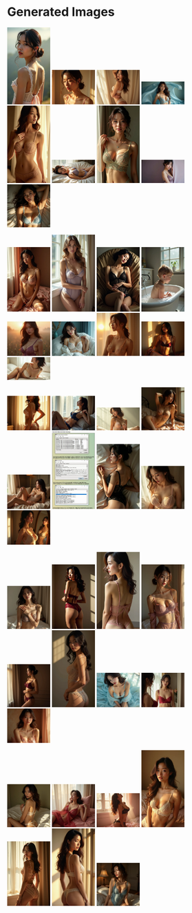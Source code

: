 # Generated Images



<img src="2025_07_18_01.webp" width="100"/> <img src="2025_07_18_02.webp" width="100"/> <img src="2025_07_18_03.webp" width="100"/> <img src="2025_07_18_04.webp" width="100"/> <img src="2025_07_18_05.webp" width="100"/> <img src="2025_07_18_06.webp" width="100"/> <img src="2025_07_18_07.webp" width="100"/> <img src="2025_07_18_08.webp" width="100"/> <img src="2025_07_18_09.webp" width="100"/>

<img src="2025_07_18_10.webp" width="100"/> <img src="2025_07_18_11.webp" width="100"/> <img src="2025_07_18_12.webp" width="100"/> <img src="2025_07_18_13.webp" width="100"/> <img src="2025_07_18_14.webp" width="100"/> <img src="2025_07_18_15.webp" width="100"/> <img src="2025_07_18_16.webp" width="100"/> <img src="2025_07_18_17.webp" width="100"/> <img src="2025_07_18_18.webp" width="100"/>

<img src="2025_07_18_19.webp" width="100"/> <img src="2025_07_18_20.webp" width="100"/> <img src="2025_07_18_21.webp" width="100"/> <img src="2025_07_18_22.webp" width="100"/> <img src="2025_07_18_23.webp" width="100"/> <img src="2025_07_18_24.webp" width="100"/> <img src="2025_07_18_25.webp" width="100"/> <img src="2025_07_18_26.webp" width="100"/> <img src="2025_07_18_27.webp" width="100"/>

<img src="2025_07_18_28.webp" width="100"/> <img src="2025_07_18_29.webp" width="100"/> <img src="2025_07_18_30.webp" width="100"/> <img src="2025_07_18_31.webp" width="100"/> <img src="2025_07_18_32.webp" width="100"/> <img src="2025_07_18_33.webp" width="100"/> <img src="2025_07_18_34.webp" width="100"/> <img src="2025_07_18_35.webp" width="100"/> <img src="2025_07_18_36.webp" width="100"/>

<img src="2025_07_18_37.webp" width="100"/> <img src="2025_07_18_38.webp" width="100"/> <img src="2025_07_18_39.webp" width="100"/> <img src="2025_07_18_40.webp" width="100"/> <img src="2025_07_18_41.webp" width="100"/> <img src="2025_07_18_42.webp" width="100"/> <img src="2025_07_18_43.webp" width="100"/>